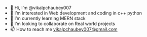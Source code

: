 - 👋 Hi, I’m @vikalpchaubey007
- 👀 I’m interested in Web development and coding in c++ python
- 🌱 I’m currently learning MERN stack
- 💞️ I’m looking to collaborate on Real world projects
- 📫 How to reach me vikalpchaubey007@gmail.com

<!---
vikalpchaubey007/vikalpchaubey007 is a ✨ special ✨ repository because its `README.md` (this file) appears on your GitHub profile.
You can click the Preview link to take a look at your changes.
--->
